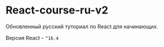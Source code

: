 # React-course-ru-v2

Обновленный русский туториал по React для начинающих.

Версия React - `^16.4`


